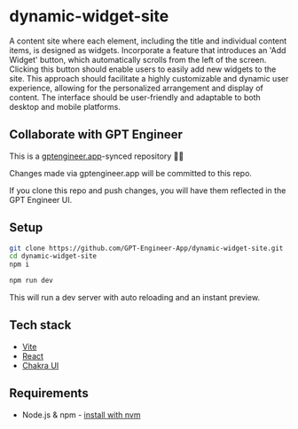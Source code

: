 # dynamic-widget-site

A content site where each element, including the title and individual content items, is designed as widgets. Incorporate a feature that introduces an 'Add Widget' button, which automatically scrolls from the left of the screen. Clicking this button should enable users to easily add new widgets to the site. This approach should facilitate a highly customizable and dynamic user experience, allowing for the personalized arrangement and display of content. The interface should be user-friendly and adaptable to both desktop and mobile platforms.

## Collaborate with GPT Engineer

This is a [gptengineer.app](https://gptengineer.app)-synced repository 🌟🤖

Changes made via gptengineer.app will be committed to this repo.

If you clone this repo and push changes, you will have them reflected in the GPT Engineer UI.

## Setup

```sh
git clone https://github.com/GPT-Engineer-App/dynamic-widget-site.git
cd dynamic-widget-site
npm i
```

```sh
npm run dev
```

This will run a dev server with auto reloading and an instant preview.

## Tech stack

- [Vite](https://vitejs.dev/)
- [React](https://react.dev/)
- [Chakra UI](https://chakra-ui.com/)

## Requirements

- Node.js & npm - [install with nvm](https://github.com/nvm-sh/nvm#installing-and-updating)
